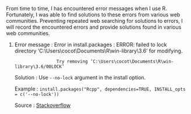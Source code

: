 From time to time, I has encountered error messages when I use R. 
Fortunately, I was able to find solutions to these errors from various web communities.
Preventing repeated web searching for solutions to errors, I will record the encountered errors and provide solutions found in various web communities.

1.  Error message   :   Error in install.packages : ERROR: failed to lock directory ‘C:\Users\cocot\Documents\R\win-library\3.6’ for modifying.

                        Try removing ‘C:\Users\cocot\Documents\R\win-library\3.6/00LOCK’ 

    Solution        :   Use `--no-lock` argument in the install option.

    Example         :   `install.packages("Rcpp", dependencies=TRUE, INSTALL_opts = c('--no-lock'))`

    Source          :   [Stackoverflow](https://stackoverflow.com/questions/14382209/r-install-packages-returns-failed-to-create-lock-directory)

